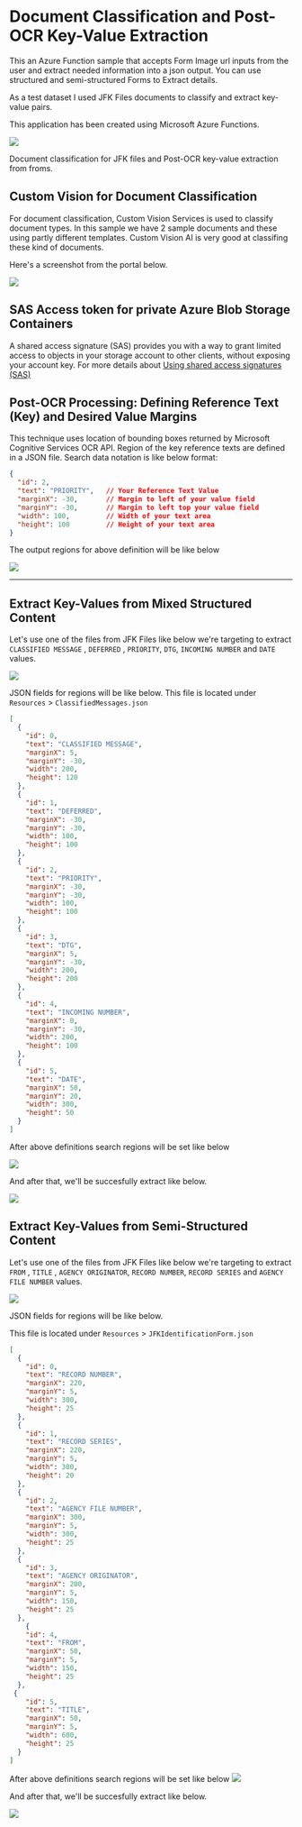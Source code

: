 # Document Classification and Post-OCR Key-Value Extraction

This an Azure Function sample that accepts Form Image url inputs from the user and extract needed information into a json output. You can use structured and semi-structured Forms to Extract details.

As a test dataset I used JFK Files documents to classify and extract key-value pairs.

This application has been created using Microsoft Azure Functions.

![](Images/Architecture.png)

Document classification for JFK files and Post-OCR key-value extraction from froms.


## Custom Vision for Document Classification

For document classification, Custom Vision Services is used to classify document types. In this sample we have 2 sample documents and these using partly different templates. Custom Vision AI is very good at classifing these kind of documents.

Here's a screenshot from the portal below.

![](Images/Custom_Vision.png)

## SAS Access token for private Azure Blob Storage Containers

A shared access signature (SAS) provides you with a way to grant limited access to objects in your storage account to other clients, without exposing your account key. For more details about
[Using shared access signatures (SAS)](https://docs.microsoft.com/en-us/azure/storage/common/storage-dotnet-shared-access-signature-part-1)



## Post-OCR Processing: Defining Reference Text (Key) and Desired Value Margins

This technique uses location of bounding boxes returned by Microsoft Cognitive Services OCR API. Region of the key reference texts are defined in a JSON file. Search data notation is like below format:

```json
{
  "id": 2,
  "text": "PRIORITY",   // Your Reference Text Value
  "marginX": -30,       // Margin to left of your value field
  "marginY": -30,       // Margin to left top your value field
  "width": 100,         // Width of your text area
  "height": 100         // Height of your text area
}
```

The output regions for above definition will be like below

![](Images/JFK2Values.png)

---
## Extract Key-Values from Mixed Structured Content

Let's use one of the files from JFK Files like below we're targeting to extract 
`CLASSIFIED MESSAGE` , `DEFERRED` , `PRIORITY`, `DTG`, `INCOMING NUMBER` and  `DATE` values. 

![](Images/JFK2.png)

JSON fields for regions will be like below.
This file is located under `Resources` > `ClassifiedMessages.json`

```json
[
  {
    "id": 0,
    "text": "CLASSIFIED MESSAGE",
    "marginX": 5,
    "marginY": -30,
    "width": 200,
    "height": 120
  },
  {
    "id": 1,
    "text": "DEFERRED",
    "marginX": -30,
    "marginY": -30,
    "width": 100,
    "height": 100
  },
  {
    "id": 2,
    "text": "PRIORITY",
    "marginX": -30,
    "marginY": -30,
    "width": 100,
    "height": 100
  },
  {
    "id": 3,
    "text": "DTG",
    "marginX": 5,
    "marginY": -30,
    "width": 200,
    "height": 200
  },
  {
    "id": 4,
    "text": "INCOMING NUMBER",
    "marginX": 0,
    "marginY": -30,
    "width": 200,
    "height": 100
  },
  {
    "id": 5,
    "text": "DATE",
    "marginX": 50,
    "marginY": 20,
    "width": 300,
    "height": 50
  }
]
```
After above definitions search regions will be set like below

![](Images/JFK2Values.png)

And after that, we'll be succesfully extract like below. 

![](Images/JFK2Extract.png)


## Extract Key-Values from Semi-Structured Content

Let's use one of the files from JFK Files like below we're targeting to extract 
`FROM` , `TITLE` , `AGENCY ORIGINATOR`, `RECORD NUMBER`, `RECORD SERIES` and  `AGENCY FILE NUMBER` values. 


![](Images/JFK1.png)
 
JSON fields for regions will be like below.

This file is located under `Resources` > `JFKIdentificationForm.json`

```json
[
  {
    "id": 0,
    "text": "RECORD NUMBER",
    "marginX": 220,
    "marginY": 5,
    "width": 300,
    "height": 25
  },
  {
    "id": 1,
    "text": "RECORD SERIES",
    "marginX": 220,
    "marginY": 5,
    "width": 300,
    "height": 20
  },
  {
    "id": 2,
    "text": "AGENCY FILE NUMBER",
    "marginX": 300,
    "marginY": 5,
    "width": 300,
    "height": 25
  },
  {
    "id": 3,
    "text": "AGENCY ORIGINATOR",
    "marginX": 200,
    "marginY": 5,
    "width": 150,
    "height": 25
  },
    {
    "id": 4,
    "text": "FROM",
    "marginX": 50,
    "marginY": 5,
    "width": 150,
    "height": 25
  },
 {
    "id": 5,
    "text": "TITLE",
    "marginX": 50,
    "marginY": 5,
    "width": 600,
    "height": 25
  }
]
```

After above definitions search regions will be set like below
![](Images/JFK1Values.png)

And after that, we'll be succesfully extract like below.

![](Images/JFK1Extract.png)
